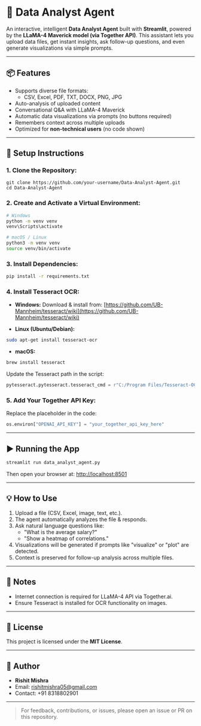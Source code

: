 # 🧠 Data Analyst Agent

An interactive, intelligent **Data Analyst Agent** built with **Streamlit**, powered by the **LLaMA-4 Maverick model (via Together API)**. This assistant lets you upload data files, get instant insights, ask follow-up questions, and even generate visualizations via simple prompts.

---

## 📦 Features

- Supports diverse file formats:
  - CSV, Excel, PDF, TXT, DOCX, PNG, JPG
- Auto-analysis of uploaded content
- Conversational Q&A with LLaMA-4 Maverick
- Automatic data visualizations via prompts (no buttons required)
- Remembers context across multiple uploads
- Optimized for **non-technical users** (no code shown)

---

## 🚀 Setup Instructions

### 1. **Clone the Repository:**

```
git clone https://github.com/your-username/Data-Analyst-Agent.git
cd Data-Analyst-Agent
```

### 2. **Create and Activate a Virtual Environment:**

```bash
# Windows
python -m venv venv
venv\Scripts\activate

# macOS / Linux
python3 -m venv venv
source venv/bin/activate
```

### 3. **Install Dependencies:**

```bash
pip install -r requirements.txt
```

### 4. **Install Tesseract OCR:**

- **Windows:** Download & install from: [https://github.com/UB-Mannheim/tesseract/wiki](https://github.com/UB-Mannheim/tesseract/wiki)

- **Linux (Ubuntu/Debian):**

```bash
sudo apt-get install tesseract-ocr
```

- **macOS:**

```bash
brew install tesseract
```

Update the Tesseract path in the script:

```python
pytesseract.pytesseract.tesseract_cmd = r"C:/Program Files/Tesseract-OCR/tesseract.exe"
```

### 5. **Add Your Together API Key:**

Replace the placeholder in the code:

```python
os.environ["OPENAI_API_KEY"] = "your_together_api_key_here"
```

---

## ▶️ Running the App

```bash
streamlit run data_analyst_agent.py
```

Then open your browser at: [http://localhost:8501](http://localhost:8501)

---

## 💡 How to Use

1. Upload a file (CSV, Excel, image, text, etc.).
2. The agent automatically analyzes the file & responds.
3. Ask natural language questions like:
   - "What is the average salary?"
   - "Show a heatmap of correlations."
4. Visualizations will be generated if prompts like "visualize" or "plot" are detected.
5. Context is preserved for follow-up analysis across multiple files.

---

## 📝 Notes

- Internet connection is required for LLaMA-4 API via Together.ai.
- Ensure Tesseract is installed for OCR functionality on images.

---

## 📜 License

This project is licensed under the **MIT License**.

---

## 🙌 Author

- **Rishit Mishra**
- Email: [rishitmishra05@gmail.com](mailto\:rishitmishra05@gmail.com)
- Contact: +91 8318802901

---

> For feedback, contributions, or issues, please open an issue or PR on this repository.

